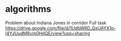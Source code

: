 # algorithms
Problem about Indiana Jones in corridor
Full task https://drive.google.com/file/d/1UdbW6D_QxUAYX1p-I4YJUudM8vm0HdQE/view?usp=sharing
